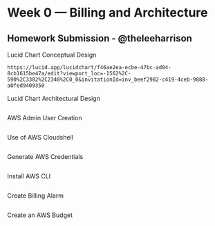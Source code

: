# Week 0 — Billing and Architecture
## Homework Submission - @theleeharrison

Lucid Chart Conceptual Design

```
https://lucid.app/lucidchart/f46ae2ea-ecbe-47bc-ad04-8cb1615be47a/edit?viewport_loc=-1562%2C-590%2C3382%2C2348%2C0_0&invitationId=inv_beef2982-c419-4ceb-9888-a0fed9409350
```

Lucid Chart Architectural Design

```

```

AWS Admin User Creation

```

```

Use of AWS Cloudshell

```

```

Generate AWS Credentials

```

```

Install AWS CLI

```

```

Create Billing Alarm

```

```

Create an AWS Budget

```

```